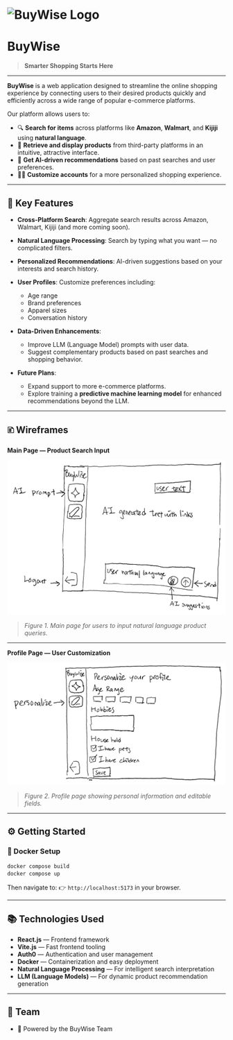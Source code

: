 # ![BuyWise Logo](https://i.imgur.com/dT2YmiJ.png)

# **BuyWise**

> **Smarter Shopping Starts Here**

---

**BuyWise** is a web application designed to streamline the online shopping experience by connecting users to their desired products quickly and efficiently across a wide range of popular e-commerce platforms.

Our platform allows users to:

* 🔍 **Search for items** across platforms like **Amazon**, **Walmart**, and **Kijiji** using **natural language**.
* 🛒 **Retrieve and display products** from third-party platforms in an intuitive, attractive interface.
* 🤖 **Get AI-driven recommendations** based on past searches and user preferences.
* 🧑‍💻 **Customize accounts** for a more personalized shopping experience.

---

## 🚀 **Key Features**

* **Cross-Platform Search**: Aggregate search results across Amazon, Walmart, Kijiji (and more coming soon).
* **Natural Language Processing**: Search by typing what you want — no complicated filters.
* **Personalized Recommendations**: AI-driven suggestions based on your interests and search history.
* **User Profiles**: Customize preferences including:

  * Age range
  * Brand preferences
  * Apparel sizes
  * Conversation history
* **Data-Driven Enhancements**:

  * Improve LLM (Language Model) prompts with user data.
  * Suggest complementary products based on past searches and shopping behavior.
* **Future Plans**:

  * Expand support to more e-commerce platforms.
  * Explore training a **predictive machine learning model** for enhanced recommendations beyond the LLM.

---

## 🗈️ **Wireframes**

**Main Page — Product Search Input**

![Main Page Wireframe](wireframe_prompt.png)

> *Figure 1. Main page for users to input natural language product queries.*

---

**Profile Page — User Customization**

![Profile Page Wireframe](wireframe_profile.png)

> *Figure 2. Profile page showing personal information and editable fields.*

---

## ⚙️ **Getting Started**

### 🐳 Docker Setup

```bash
docker compose build
docker compose up
```

Then navigate to:
👉 `http://localhost:5173` in your browser.

---

## 📚 **Technologies Used**

* **React.js** — Frontend framework
* **Vite.js** — Fast frontend tooling
* **Auth0** — Authentication and user management
* **Docker** — Containerization and easy deployment
* **Natural Language Processing** — For intelligent search interpretation
* **LLM (Language Models)** — For dynamic product recommendation generation

---

## 👥 **Team**

* 🚀 Powered by the BuyWise Team
